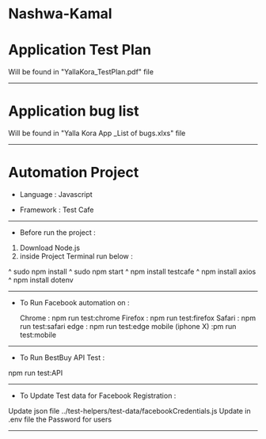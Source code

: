 # Nashwa-Kamal

# Application Test Plan 

Will be found in "YallaKora_TestPlan.pdf" file

------------------------

# Application bug list 

Will be found in "Yalla Kora App _List of bugs.xlxs" file

-----------------------

# Automation Project

* Language  : Javascript 

* Framework : Test Cafe

-----------------------

* Before run the project :

1) Download Node.js 
2) inside Project Terminal run below :

  ^ sudo npm install 
  ^ sudo  npm start
  ^ npm install testcafe
  ^ npm install axios
  ^ npm install dotenv
             
--------------------------                    

* To Run Facebook automation on :

  Chrome  : npm run test:chrome 
  Firefox  : npm run test:firefox 
  Safari  : npm run test:safari 
  edge  : npm run test:edge 
  mobile (iphone X)  :pm run test:mobile 

--------------------------------                    
   
* To Run BestBuy API Test :

npm run test:API

-----------------------------               

* To Update Test data for Facebook Registration :

Update json file ../test-helpers/test-data/facebookCredentials.js
Update in .env file the Password for users

------------------------------------------------
